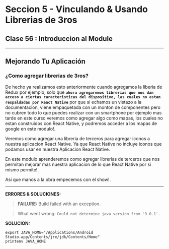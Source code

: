 # Seccion 5 - Vinculando & Usando Librerias de 3ros
## **Clase 56 :** Introduccion al Module
---
## Mejorando Tu Aplicación

### ¿Como agregar librerias de  3ros?

De hecho ya realizamos esto anteriormente cuando agregamos la liberia de Redux por ejemplo, solo que **``ahora agregaremos librerias que nos dan acceso a ciertas caracteristicas del dispositivo, las cuales no estan respaldadas por React Native``** por que si echamos un vistazo a la documentacion, viene empaquetada con un  monton de componentes pero no cubren todo lo que puedes realizar con un smartphone por ejemplo mas tarde en este curso veremos como agregar algo como mapas, los cuales no estan construidos con React Native, y podremos acceder a los mapas de google en este modulo!.

Veremos como agregar una libreria de terceros para agregar iconos a nuestra aplicacion React Native. Ya que React Native no incluye iconos que podamos usar en nuestra Aplicacion React Native.

En este modulo aprenderemos como agregar librerias de terceros que nos permitan mejorar mas nuestra aplicacion de lo que React Native por si mismo permite!.

Asi que manos a la obra empecemos con el show!.


---
**ERRORES & SOLUCIONES:**

> **FAILURE:** Build failed with an exception.

> What went wrong: ```Could not determine java version from '9.0.1'.```

**SOLUCION:**

  ```unix
  export JAVA_HOME="/Applications/Android Studio.app/Contents/jre/jdk/Contents/Home"
  printenv JAVA_HOME
  ```


[Usando el componente ScrollView]:(https://facebook.github.io/react-native/docs/using-a-scrollview.html)
[Documentacion Oficial del Componente ScrollView]:(https://facebook.github.io/react-native/docs/scrollview.html)
[Using List Views]:(https://facebook.github.io/react-native/docs/using-a-listview.html)
[Documentacion oficial del Componente FlatList]:(https://facebook.github.io/react-native/docs/flatlist.html)
[Documentacion oficial del Componente SectionList]:(https://facebook.github.io/react-native/docs/sectionlist.html)
[Recursos Estaticos : Imagenes]:(https://facebook.github.io/react-native/docs/images.html)
[Documentacion oficial del Componente Image]:(https://facebook.github.io/react-native/docs/image.html)
[Componente Modal]:(https://facebook.github.io/react-native/docs/modal.html)
[Redux]:(https://redux.js.org/)
[React Redux]:(https://redux.js.org/faq/react-redux)
[Redux DevTools Integration]:(https://github.com/jhen0409/react-native-debugger/blob/master/docs/redux-devtools-integration.md)
[React Native Debugger]:(https://github.com/jhen0409/react-native-debugger)
[More about Debugging]: (https://facebook.github.io/react-native/docs/debugging.html)
